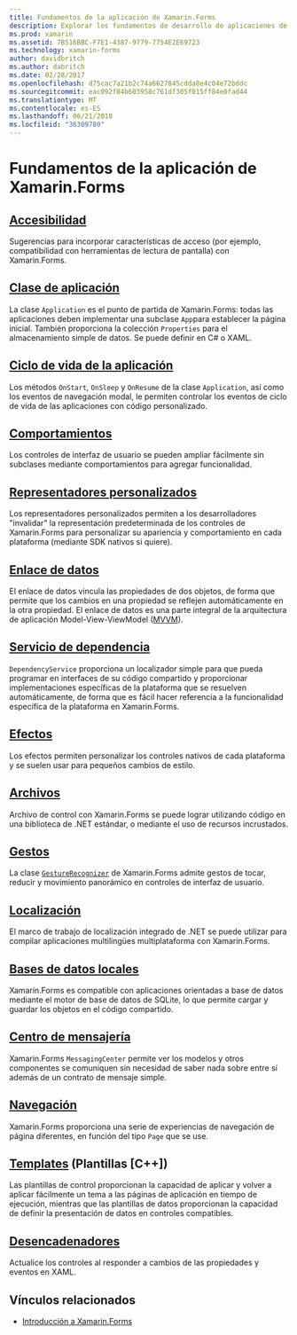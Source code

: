 ```yaml
---
title: Fundamentos de la aplicación de Xamarin.Forms
description: Explorar los fundamentos de desarrollo de aplicaciones de Xamarin.Forms, entre otras, todos los conceptos principales requeridos, a través de dar los últimos retoques como la accesibilidad y la localización.
ms.prod: xamarin
ms.assetid: 7B516BBC-F7E1-4387-9779-7754E2E69723
ms.technology: xamarin-forms
author: davidbritch
ms.author: dabritch
ms.date: 02/28/2017
ms.openlocfilehash: d75cac7a21b2c74a6627845cdda8e4c04e72bddc
ms.sourcegitcommit: eac092f84b603958c761df305f015ff84e0fad44
ms.translationtype: MT
ms.contentlocale: es-ES
ms.lasthandoff: 06/21/2018
ms.locfileid: "36309780"
---
```

# <a name="xamarinforms-application-fundamentals"></a>Fundamentos de la aplicación de Xamarin.Forms

## <a name="accessibilityaccessibilityindexmd"></a>[Accesibilidad](accessibility/index.md)

Sugerencias para incorporar características de acceso (por ejemplo, compatibilidad con herramientas de lectura de pantalla) con Xamarin.Forms.

## <a name="app-classapplication-classmd"></a>[Clase de aplicación](application-class.md)

La clase `Application` es el punto de partida de Xamarin.Forms: todas las aplicaciones deben implementar una subclase `App`para establecer la página inicial. También proporciona la colección `Properties` para el almacenamiento simple de datos. Se puede definir en C# o XAML.

## <a name="app-lifecycleapp-lifecyclemd"></a>[Ciclo de vida de la aplicación](app-lifecycle.md)

Los métodos `OnStart`, `OnSleep` y `OnResume` de la clase `Application`, así como los eventos de navegación modal, le permiten controlar los eventos de ciclo de vida de las aplicaciones con código personalizado.

## <a name="behaviorsbehaviorsindexmd"></a>[Comportamientos](behaviors/index.md)

Los controles de interfaz de usuario se pueden ampliar fácilmente sin subclases mediante comportamientos para agregar funcionalidad.

## <a name="custom-rendererscustom-rendererindexmd"></a>[Representadores personalizados](custom-renderer/index.md)

Los representadores personalizados permiten a los desarrolladores "invalidar" la representación predeterminada de los controles de Xamarin.Forms para personalizar su apariencia y comportamiento en cada plataforma (mediante SDK nativos si quiere).

## <a name="data-bindingdata-bindingindexmd"></a>[Enlace de datos](data-binding/index.md)

El enlace de datos vincula las propiedades de dos objetos, de forma que permite que los cambios en una propiedad se reflejen automáticamente en la otra propiedad. El enlace de datos es una parte integral de la arquitectura de aplicación Model-View-ViewModel ([MVVM](~/xamarin-forms/enterprise-application-patterns/mvvm.md)).

## <a name="dependency-servicedependency-serviceindexmd"></a>[Servicio de dependencia](dependency-service/index.md)

`DependencyService` proporciona un localizador simple para que pueda programar en interfaces de su código compartido y proporcionar implementaciones específicas de la plataforma que se resuelven automáticamente, de forma que es fácil hacer referencia a la funcionalidad específica de la plataforma en Xamarin.Forms.

## <a name="effectseffectsindexmd"></a>[Efectos](effects/index.md)

Los efectos permiten personalizar los controles nativos de cada plataforma y se suelen usar para pequeños cambios de estilo.

## <a name="filesfilesmd"></a>[Archivos](files.md)

Archivo de control con Xamarin.Forms se puede lograr utilizando código en una biblioteca de .NET estándar, o mediante el uso de recursos incrustados.

## <a name="gesturesgesturesindexmd"></a>[Gestos](gestures/index.md)

La clase [`GestureRecognizer`](https://developer.xamarin.com/api/type/Xamarin.Forms.GestureRecognizer/) de Xamarin.Forms admite gestos de tocar, reducir y movimiento panorámico en controles de interfaz de usuario.

## <a name="localizationlocalizationindexmd"></a>[Localización](localization/index.md)

El marco de trabajo de localización integrado de .NET se puede utilizar para compilar aplicaciones multilingües multiplataforma con Xamarin.Forms.

## <a name="local-databasesdatabasesmd"></a>[Bases de datos locales](databases.md)

Xamarin.Forms es compatible con aplicaciones orientadas a base de datos mediante el motor de base de datos de SQLite, lo que permite cargar y guardar los objetos en el código compartido.

## <a name="messaging-centermessaging-centermd"></a>[Centro de mensajería](messaging-center.md)

Xamarin.Forms `MessagingCenter` permite ver los modelos y otros componentes se comuniquen sin necesidad de saber nada sobre entre sí además de un contrato de mensaje simple.

## <a name="navigationnavigationindexmd"></a>[Navegación](navigation/index.md)

Xamarin.Forms proporciona una serie de experiencias de navegación de página diferentes, en función del tipo `Page` que se use.

## <a name="templatestemplatesindexmd"></a>[Templates](templates/index.md) (Plantillas [C++])

Las plantillas de control proporcionan la capacidad de aplicar y volver a aplicar fácilmente un tema a las páginas de aplicación en tiempo de ejecución, mientras que las plantillas de datos proporcionan la capacidad de definir la presentación de datos en controles compatibles.

## <a name="triggerstriggersmd"></a>[Desencadenadores](triggers.md)

Actualice los controles al responder a cambios de las propiedades y eventos en XAML.


## <a name="related-links"></a>Vínculos relacionados

- [Introducción a Xamarin.Forms](~/xamarin-forms/get-started/introduction-to-xamarin-forms.md)
